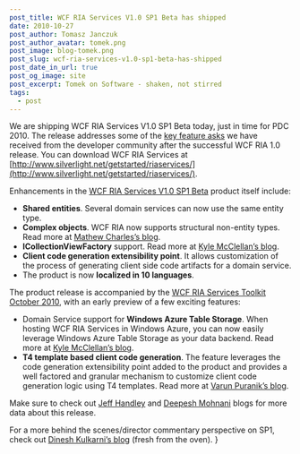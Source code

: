 ```yaml
---
post_title: WCF RIA Services V1.0 SP1 Beta has shipped
date: 2010-10-27
post_author: Tomasz Janczuk
post_author_avatar: tomek.png
post_image: blog-tomek.png
post_slug: wcf-ria-services-v1.0-sp1-beta-has-shipped
post_date_in_url: true
post_og_image: site
post_excerpt: Tomek on Software - shaken, not stirred
tags:
  - post
---
```





We are shipping WCF RIA Services V1.0 SP1 Beta today, just in time for PDC 2010. The release addresses some of the [key feature asks](http://riaservices.mswish.net/) we have received from the developer community after the successful WCF RIA 1.0 release. You can download WCF RIA Services at [http://www.silverlight.net/getstarted/riaservices/](http://www.silverlight.net/getstarted/riaservices/).   

Enhancements in the [WCF RIA Services V1.0 SP1 Beta](http://go.microsoft.com/fwlink/?LinkId=205085) product itself include:  

* **Shared entities**. Several domain services can now use the same entity type.  
* **Complex objects**. WCF RIA now supports structural non-entity types. Read more at [Mathew Charles’s blog](http://blogs.msdn.com/b/digital_ruminations/archive/2010/10/28/complextypes-in-ria-services.aspx).  
* **ICollectionViewFactory** support. Read more at [Kyle McClellan’s blog](http://blogs.msdn.com/b/kylemc/archive/tags/pdc10/).  
* **Client code generation extensibility point**. It allows customization of the process of generating client side code artifacts for a domain service.  
* The product is now **localized in 10 languages**.  
  

The product release is accompanied by the [WCF RIA Services Toolkit October 2010](http://go.microsoft.com/fwlink/?LinkID=205088), with an early preview of a few exciting features:  

* Domain Service support for **Windows Azure Table Storage**. When hosting WCF RIA Services in Windows Azure, you can now easily leverage Windows Azure Table Storage as your data backend. Read more at [Kyle McClellan’s blog](http://blogs.msdn.com/b/kylemc/archive/tags/pdc10/).  
* **T4 template based client code generation**. The feature leverages the code generation extensibility point added to the product and provides a well factored and granular mechanism to customize client code generation logic using T4 templates. Read more at [Varun Puranik’s blog](http://varunpuranik.wordpress.com/2010/11/05/t4-code-gen/).  
  

Make sure to check out [Jeff Handley](http://jeffhandley.com/tags/pdc10) and [Deepesh Mohnani](http://blogs.msdn.com/deepm) blogs for more data about this release.  

For a more behind the scenes/director commentary perspective on SP1, check out [Dinesh Kulkarni’s blog](http://www.dineshk.net/) (fresh from the oven).  }